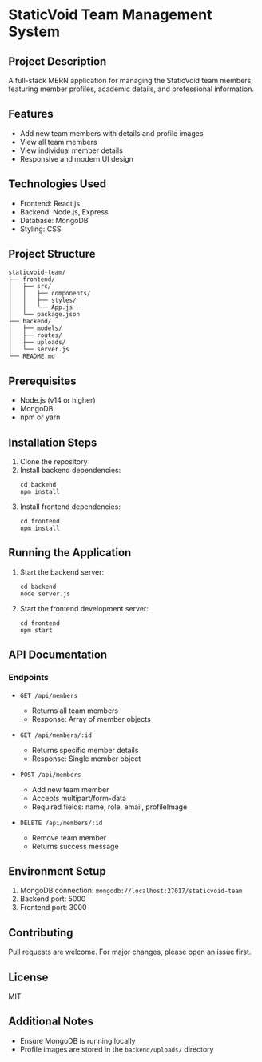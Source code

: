 # StaticVoid Team Management System

## Project Description
A full-stack MERN application for managing the StaticVoid team members, featuring member profiles, academic details, and professional information.

## Features
- Add new team members with details and profile images
- View all team members
- View individual member details
- Responsive and modern UI design

## Technologies Used
- Frontend: React.js
- Backend: Node.js, Express
- Database: MongoDB
- Styling: CSS

## Project Structure
```
staticvoid-team/
├── frontend/
│   ├── src/
│   │   ├── components/
│   │   ├── styles/
│   │   └── App.js
│   └── package.json
├── backend/
│   ├── models/
│   ├── routes/
│   ├── uploads/
│   └── server.js
└── README.md
```

## Prerequisites
- Node.js (v14 or higher)
- MongoDB
- npm or yarn

## Installation Steps
1. Clone the repository
2. Install backend dependencies:
   ```
   cd backend
   npm install
   ```
3. Install frontend dependencies:
   ```
   cd frontend
   npm install
   ```

## Running the Application
1. Start the backend server:
   ```
   cd backend
   node server.js
   ```
2. Start the frontend development server:
   ```
   cd frontend
   npm start
   ```

## API Documentation
### Endpoints
- `GET /api/members`
  - Returns all team members
  - Response: Array of member objects

- `GET /api/members/:id`
  - Returns specific member details
  - Response: Single member object

- `POST /api/members`
  - Add new team member
  - Accepts multipart/form-data
  - Required fields: name, role, email, profileImage

- `DELETE /api/members/:id`
  - Remove team member
  - Returns success message

## Environment Setup
1. MongoDB connection: `mongodb://localhost:27017/staticvoid-team`
2. Backend port: 5000
3. Frontend port: 3000

## Contributing
Pull requests are welcome. For major changes, please open an issue first.

## License
MIT

## Additional Notes
- Ensure MongoDB is running locally
- Profile images are stored in the `backend/uploads/` directory
